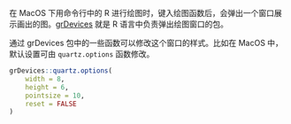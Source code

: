 
在 MacOS 下用命令行中的 R 进行绘图时，键入绘图函数后，会弹出一个窗口展示画出的图。[grDevices](https://www.rdocumentation.org/packages/grDevices/versions/3.6.2) 就是 R 语言中负责弹出绘图窗口的包。

通过 grDevices 包中的一些函数可以修改这个窗口的样式。比如在 MacOS 中，默认设置可由 `quartz.options` 函数修改。

```R
grDevices::quartz.options(
	width = 8,
	height = 6,
	pointsize = 10,
	reset = FALSE
)
```